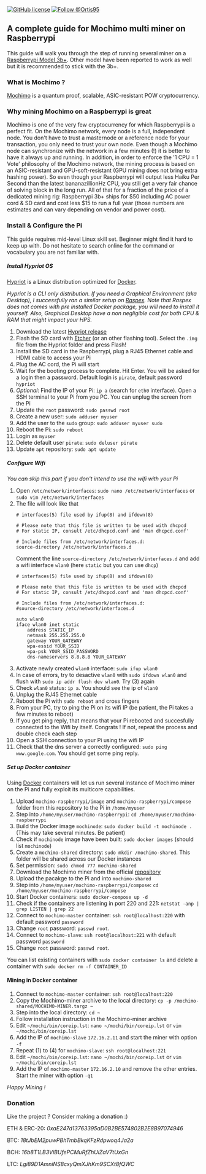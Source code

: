 [![GitHub license](https://img.shields.io/github/license/0rtis/mochimo-raspberrypi.svg?style=flat-square)](https://github.com/0rtis/mochimo-raspberrypi/blob/master/LICENSE)
[![Follow @Ortis95](https://img.shields.io/twitter/follow/Ortis95.svg?style=flat-square)](https://twitter.com/intent/follow?screen_name=Ortis95) 


## A complete guide for Mochimo multi miner on Raspberrypi

This guide will walk you through the step of running several miner on a [Raspberrypi Model 3b+](https://www.raspberrypi.org/products/raspberry-pi-3-model-b-plus/). Other model have been reported to work as well but it is recommended to stick with the 3b+. 


### What is Mochimo ?

[Mochimo](https://mochimo.org/) is a quantum proof, scalable, ASIC-resistant POW cryptocurrency.


### Why mining Mochimo on a Raspberrypi is great
Mochimo is one of the very few cryptocurrency for which Raspberrypi is a perfect fit. On the Mochimo network, every node is a full, independent node. You don't have to trust a masternode or a reference node for your transaction, you only need to trust your own node. Even though a Mochimo node can synchronize with the network in a few minutes (!) it is better to have it always up and running. In addition, in order to enforce the '1 CPU = 1 Vote' philosophy of the Mochimo network, the mining process is based on an ASIC-resistant and GPU-soft-resistant (GPU mining does not bring extra hashing power). So even though your Raspberrypi will output less Haiku Per Second than the latest bananazillionHz CPU, you still get a very fair chance of solving block in the long run. All of that for a fraction of the price of a dedicated mining rig: Raspberrypi 3b+ ships for $50 including AC power cord & SD card and cost less $15 to run a full year (those numbers are estimates and can vary depending on vendor and power cost). 


### Install & Configure the Pi

This guide requires mid-level Linux skill set. Beginner might find it hard to keep up with. Do not hesitate to search online for the command or vocabulary you are not familiar with.


##### Install Hypriot OS 

[Hypriot](https://github.com/hypriot/image-builder-rpi) is a Linux distribution optimized for [Docker](https://www.docker.com/).


*Hypriot is a CLI only distribution. If you need a Graphical Environment (aka Desktop), I successfully ran a similar setup on [Raspex](https://sourceforge.net/projects/raspex/). Note that Raspex does not comes with pre installed Docker package, you will need to install it yourself. Also, Graphical Desktop have a non negligible cost for both CPU & RAM that might impact your HPS.*

1. Download the latest [Hypriot release](https://blog.hypriot.com/downloads/)
2. Flash the SD card with [Etcher](https://etcher.io/) (or an other flashing tool). Select the `.img` file from the Hypriot folder and press Flash!
3. Install the SD card in the Raspberrypi, plug a RJ45 Ethernet cable and HDMI cable to access your Pi
4. Plug the AC cord, the Pi will start
5. Wait for the booting process to complete. Hit Enter. You will be asked for a login then a password. Default login is `pirate`, default password `hypriot`
6. *Optional*: Find the IP of your Pi: `ip a` (search for `eth0` interface). Open a SSH terminal to your Pi from you PC. You can unplug the screen from the Pi
7. Update the `root` password: `sudo passwd root`
8. Create a new user: `sudo adduser myuser`
9. Add the user to the `sudo` group: `sudo adduser myuser sudo`
10. Reboot the Pi: `sudo reboot`
11. Login as `myuser`
12. Delete default user `pirate`: `sudo deluser pirate`
13. Update `apt` repository: `sudo apt update` 


##### Configure Wifi

*You can skip this part if you don't intend to use the wifi with your Pi*

1. Open `/etc/network/interfaces`: `sudo nano /etc/network/interfaces` or `sudo vim /etc/network/interfaces`
2. The file will look like that <br/> 
	```
	# interfaces(5) file used by ifup(8) and ifdown(8)

	# Please note that this file is written to be used with dhcpcd
	# For static IP, consult /etc/dhcpcd.conf and 'man dhcpcd.conf'

	# Include files from /etc/network/interfaces.d:
	source-directory /etc/network/interfaces.d

	```
    Comment the line `source-directory /etc/network/interfaces.d` and add a wifi interface `wlan0` (here `static` but you can use `dhcp`)
    ```
    # interfaces(5) file used by ifup(8) and ifdown(8)

	# Please note that this file is written to be used with dhcpcd
	# For static IP, consult /etc/dhcpcd.conf and 'man dhcpcd.conf'
	
	# Include files from /etc/network/interfaces.d:
	#source-directory /etc/network/interfaces.d

	auto wlan0
	iface wlan0 inet static
   		address STATIC_IP
   		netmask 255.255.255.0
   		gateway YOUR_GATEWAY
   		wpa-essid YOUR_SSID
   		wpa-psk YOUR_SSID_PASSWORD
   		dns-nameservers 8.8.8.8 YOUR_GATEWAY
    ```      
3. Activate newly created `wlan0` interface: `sudo ifup wlan0`
4. In case of errors, try to desactive `wlan0` with `sudo ifdown wlan0` and flush with `sudo ip addr flush dev wlan0`. Try (3) again
5. Check `wlan0` status: `ip a`. You should see the ip of `wlan0`
6. Unplug the RJ45 Ethernet cable
7. Reboot the Pi with `sudo reboot` and cross fingers
8. From your PC, try to ping the Pi on its wifi IP (be patient, the Pi takes a few minutes to reboot)
9. If you get ping reply, that means that your Pi rebooted and succesfully connected to the Wifi by itself. Congrats ! If not, repeat the process and double check each step
10. Open a SSH connection to your Pi using the wifi IP
11. Check that the dns server a correctly configured: `sudo ping www.google.com`. You should get some ping reply.


##### Set up Docker container

Using [Docker](https://www.docker.com) containers will let us run several instance of Mochimo miner on the Pi and fully exploit its multicore capabilities.

1. Upload `mochimo-raspberrypi/image` and `mochimo-raspberrypi/compose` folder from this repository to the Pi in `/home/myuser`
2. Step into `/home/myuser/mochimo-raspberrypi`: `cd /home/myuser/mochimo-raspberrypi` 
3. Build the Docker image `mochinode`: `sudo docker build -t mochinode .` (This may take several minutes. Be patient)
4. Check if `mochinode` image have been built: `sudo docker images` (should list `mochinode`)
5. Create a `mochimo-shared` directory: `sudo mkdir /mochimo-shared`. This folder will be shared across our Docker instances
6. Set permission: `sudo chmod 777 mochimo-shared`
7. Download the Mochimo miner from the official [repository](https://github.com/mochimodev/mochimo)
8. Upload the pacakge to the Pi and into `mochimo-shared`
9. Step into `/home/myuser/mochimo-raspberrypi/compose`: `cd /home/myuser/mochimo-raspberrypi/compose`
9. Start Docker containers: `sudo docker-compose up -d`
10. Check if the containers are listening in port 220 and 221: `netstat -anp | grep LISTEN | grep 22`
11. Connect to `mochimo-master` container: `ssh root@localhost:220` with default password `password`
12. Change `root` password: `passwd root`.
13. Connect to `mochimo-slave`: `ssh root@localhost:221` with default password `password`
14. Change `root` password: `passwd root`.


You can list existing containers with `sudo docker container ls` and delete a container with `sudo docker rm -f CONTAINER_ID`


#### Mining in Docker container

1. Connect to `mochimo-master` container: `ssh root@localhost:220`
2. Copy the Mochimo-miner archive to the local directory: `cp -p /mochimo-shared/MOCHIMO-MINER.targz ~`
3. Step into the local directory: `cd ~`
4. Follow installation instruction in the Mochimo-miner archive
5. Edit `~/mochi/bin/coreip.lst`: `nano ~/mochi/bin/coreip.lst` or `vim ~/mochi/bin/coreip.lst`
6. Add the IP of `mochimo-slave` `172.16.2.11` and start the miner with option `-f`
5. Repeat (1) to (4) for `mochimo-slave`: `ssh root@localhost:221`
6. Edit `~/mochi/bin/coreip.lst`: `nano ~/mochi/bin/coreip.lst` or `vim ~/mochi/bin/coreip.lst`
7. Add the IP of `mochimo-master` `172.16.2.10` and remove the other entries. Start the miner with option `-q1`



*Happy Mining !*


### Donation
Like the project ? Consider making a donation :) 

ETH & ERC-20: _0xaE247d13763395aD0B2BE574802B2E8B97074946_

BTC: _18tJbEM2puwPBhTmbBkqKFzRdpwoq4Ja2a_

BCH: _16b8T1LB3ViBUfePCMuRfZhUiZaV7tUxGn_

LTC: _Lgi89D1AmniNS8cxyQmXJhKm9SCXt8fQWC_



